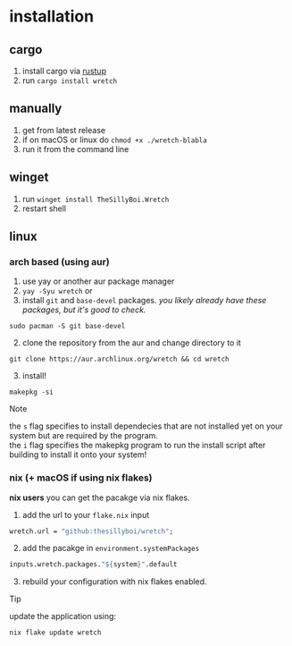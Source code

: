 # installation
## cargo
1. install cargo via [rustup](https://rustup.rs/)
2. run `cargo install wretch`

## manually
1. get from latest release
2. if on macOS or linux do `chmod +x ./wretch-blabla`
3. run it from the command line

## winget
1. run `winget install TheSillyBoi.Wretch`
2. restart shell

## linux
### arch based (using aur)
1. use yay or another aur package manager
2. `yay -Syu wretch`
or
1. install `git` and `base-devel` packages. *you likely already have these packages, but it's good to check.*
```shell
sudo pacman -S git base-devel
```
2. clone the repository from the aur and change directory to it
```shell
git clone https://aur.archlinux.org/wretch && cd wretch
```
3. install!
```shell
makepkg -si
```
> [!NOTE]
> the `s` flag specifies to install dependecies that are not installed yet on your system but are required by the program.<br />
> the `i` flag specifies the makepkg program to run the install script after building to install it onto your system!

### nix (+ macOS if using nix flakes)
**nix users** you can get the pacakge via nix flakes. 
1. add the url to your ```flake.nix``` input
```nix
wretch.url = "github:thesillyboi/wretch";
```
2. add the pacakge in ```environment.systemPackages```
```nix
inputs.wretch.packages."${system}".default
```
3. rebuild your configuration with nix flakes enabled.
> [!TIP]
> update the application using:
> ```nix
> nix flake update wretch
> ```
